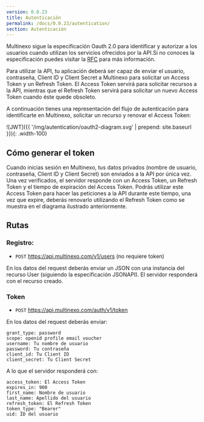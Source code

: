 ```yaml
---
version: 0.0.23
title: Autenticación
permalink: /docs/0.0.23/autentication/
section: Autenticación
---
```


Multinexo sigue la especificación Oauth 2.0 para identificar y autorizar a los usuarios cuando utilizan los servicios 
ofrecidos por la API.Si no conoces la especificación puedes visitar la 
<a href="https://tools.ietf.org/html/rfc6749" target="\_blank">RFC</a> para más información.

Para utilizar la API, tu aplicación deberá ser capaz de enviar el usuario, contraseña, Client ID y Client Secret a 
Multinexo para solicitar un Access Token y un Refresh Token. El Access Token servirá para solicitar recursos a la API, 
mientras que el Refresh Token servirá para solicitar un nuevo Access Token cuando éste quede obsoleto.

A continuación tienes una representación del flujo de autenticación para identificarte en Multinexo, solicitar un 
recurso y renovar el Access Token:

![JWT]({{ '/img/autentication/oauth2-diagram.svg' | prepend: site.baseurl }}){: .width-100}

## Cómo generar el token

Cuando inicias sesión en Multinexo, tus datos privados (nombre de usuario, contraseña, Client ID y Client Secret) son 
enviados a la API por única vez. Una vez verificados, el servidor responde con un Access Token, un Refresh Token y el 
tiempo de expiración del Access Token. Podrás utilizar este Access Token para hacer las peticiones a la API durante 
este tiempo, una vez que expire, deberás renovarlo utilizando el Refresh Token como se muestra en el diagrama ilustrado 
anteriormente.

## Rutas

### Registro:

- `POST` https://api.multinexo.com/v1/users (no requiere token)

En los datos del request deberás enviar un JSON con una instancia del recurso User (siguiendo la especificación 
JSONAPI). El servidor responderá con el recurso creado.

### Token

- `POST` https://api.multinexo.com/auth/v1/token

En los datos del request deberás enviar:

```
grant_type: password
scope: openid profile email voucher
username: Tu nombre de usuario
password: Tu contraseña
client_id: Tu Client ID
client_secret: Tu Client Secret
```

A lo que el servidor responderá con:

```
access_token: El Access Token
expires_in: 900
first_name: Nombre de usuario
last_name: Apellido del usuario
refresh_token: El Refresh Token
token_type: "Bearer"
uid: ID del usuario
```
